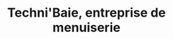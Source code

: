 ---
title: "Techni'Baie, entreprise de menuiserie"
url: /chateau-thierry/technibaie-entreprise-de-menuiserie/
shop: à faire soi-même
---